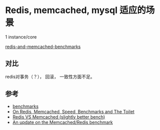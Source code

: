 Redis, memcached, mysql 适应的场景
===

1 instance/core


[redis-and-memcached-benchmarks](http://nosql.mypopescu.com/post/1462969783/redis-and-memcached-benchmarks)


对比
---


redis对事务（？）， 回滚， 一致性方面不足。


参考
---

- [benchmarks](http://redis.io/topics/benchmarks)
- [On Redis, Memcached, Speed, Benchmarks and The Toilet ](http://oldblog.antirez.com/post/redis-memcached-benchmark.html)
- [Redis VS Memcached (slightly better bench)](http://dormando.livejournal.com/525147.html)
- [An update on the Memcached/Redis benchmark](http://oldblog.antirez.com/post/update-on-memcached-redis-benchmark.html)
